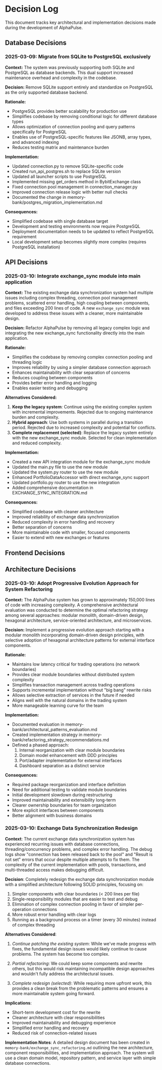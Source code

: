 # Decision Log

This document tracks key architectural and implementation decisions made during the development of AlphaPulse.

## Database Decisions

### 2025-03-09: Migrate from SQLite to PostgreSQL exclusively

**Context:**
The system was previously supporting both SQLite and PostgreSQL as database backends. This dual support increased maintenance overhead and complexity in the codebase.

**Decision:**
Remove SQLite support entirely and standardize on PostgreSQL as the only supported database backend.

**Rationale:**
- PostgreSQL provides better scalability for production use
- Simplifies codebase by removing conditional logic for different database types
- Allows optimization of connection pooling and query patterns specifically for PostgreSQL
- Enables use of PostgreSQL-specific features like JSONB, array types, and advanced indexing
- Reduces testing matrix and maintenance burden

**Implementation:**
- Updated connection.py to remove SQLite-specific code
- Created run_api_postgres.sh to replace SQLite version
- Updated all launcher scripts to use PostgreSQL
- Implemented missing get_orders method in BybitExchange class
- Fixed connection pool management in connection_manager.py
- Improved connection release logic with better null checks
- Documented the change in memory-bank/postgres_migration_implementation.md

**Consequences:**
- Simplified codebase with single database target
- Development and testing environments now require PostgreSQL
- Deployment documentation needs to be updated to reflect PostgreSQL requirement
- Local development setup becomes slightly more complex (requires PostgreSQL installation)

## API Decisions

### 2025-03-10: Integrate exchange_sync module into main application

**Context:**
The existing exchange data synchronization system had multiple issues including complex threading, connection pool management problems, scattered error handling, high coupling between components, and files exceeding 200 lines of code. A new `exchange_sync` module was developed to address these issues with a cleaner, more maintainable design.

**Decision:**
Refactor AlphaPulse by removing all legacy complex logic and integrating the new exchange_sync functionality directly into the main application.

**Rationale:**
- Simplifies the codebase by removing complex connection pooling and threading logic
- Improves reliability by using a simpler database connection approach
- Enhances maintainability with clear separation of concerns
- Reduces coupling between components
- Provides better error handling and logging
- Enables easier testing and debugging

**Alternatives Considered:**
1. **Keep the legacy system**: Continue using the existing complex system with incremental improvements. Rejected due to ongoing maintenance burden and complexity.
2. **Hybrid approach**: Use both systems in parallel during a transition period. Rejected due to increased complexity and potential for conflicts.
3. **Complete replacement (selected)**: Replace the legacy system entirely with the new exchange_sync module. Selected for clean implementation and reduced complexity.

**Implementation:**
- Created a new API integration module for the exchange_sync module
- Updated the main.py file to use the new module
- Updated the system.py router to use the new module
- Enhanced PortfolioDataAccessor with direct exchange_sync support
- Updated portfolio.py router to use the new integration
- Added comprehensive documentation in EXCHANGE_SYNC_INTEGRATION.md

**Consequences:**
- Simplified codebase with cleaner architecture
- Improved reliability of exchange data synchronization
- Reduced complexity in error handling and recovery
- Better separation of concerns
- More maintainable code with smaller, focused components
- Easier to extend with new exchanges or features

## Frontend Decisions

## Architecture Decisions

### 2025-03-10: Adopt Progressive Evolution Approach for System Refactoring

**Context:**
The AlphaPulse system has grown to approximately 150,000 lines of code with increasing complexity. A comprehensive architectural evaluation was conducted to determine the optimal refactoring strategy among several approaches: modular monolith, domain-driven design, hexagonal architecture, service-oriented architecture, and microservices.

**Decision:**
Implement a progressive evolution approach starting with a modular monolith incorporating domain-driven design principles, with selective adoption of hexagonal architecture patterns for external interface components.

**Rationale:**
- Maintains low latency critical for trading operations (no network boundaries)
- Provides clear module boundaries without distributed system complexity
- Simplifies transaction management across trading operations
- Supports incremental implementation without "big bang" rewrite risks
- Allows selective extraction of services in the future if needed
- Aligns well with the natural domains in the trading system
- More manageable learning curve for the team

**Implementation:**
- Documented evaluation in memory-bank/architectural_patterns_evaluation.md
- Created implementation strategy in memory-bank/refactoring_strategy_recommendations.md
- Defined a phased approach:
  1. Internal reorganization with clear module boundaries
  2. Domain model enhancement with DDD principles
  3. Port/adapter implementation for external interfaces
  4. Dashboard separation as a distinct service

**Consequences:**
- Required package reorganization and interface definition
- Need for additional testing to validate module boundaries
- Initial development slowdown during restructuring
- Improved maintainability and extensibility long-term
- Clearer ownership boundaries for team organization
- More explicit interfaces between components
- Better alignment with business domains

### 2025-03-10: Exchange Data Synchronization Redesign

**Context**: 
The current exchange data synchronization system has experienced recurring issues with database connections, threading/concurrency problems, and complex error handling. The debug logs show "connection has been released back to the pool" and "Result is not set" errors that occur despite multiple attempts to fix them. The complexity of the current implementation with pools, transactions, and multi-threaded access makes debugging difficult.

**Decision**: 
Completely redesign the exchange data synchronization module with a simplified architecture following SOLID principles, focusing on:

1. Simpler components with clear boundaries (< 200 lines per file)
2. Single-responsibility modules that are easier to test and debug
3. Elimination of complex connection pooling in favor of simpler per-operation connections
4. More robust error handling with clear logs
5. Running as a background process on a timer (every 30 minutes) instead of complex threading

**Alternatives Considered**:

1. *Continue patching the existing system*: While we've made progress with fixes, the fundamental design issues would likely continue to cause problems. The system has become too complex.

2. *Partial refactoring*: We could keep some components and rewrite others, but this would risk maintaining incompatible design approaches and wouldn't fully address the architectural issues.

3. *Complete redesign (selected)*: While requiring more upfront work, this provides a clean break from the problematic patterns and ensures a more maintainable system going forward.

**Implications**:

- Short-term development cost for the rewrite
- Cleaner architecture with clear responsibilities
- Improved maintainability and debugging experience
- Simplified error handling and recovery
- Reduced risk of connection-related issues

**Implementation Notes**: 
A detailed design document has been created in `memory-bank/exchange_sync_refactoring.md` outlining the new architecture, component responsibilities, and implementation approach. The system will use a clean domain model, repository pattern, and service layer with simple database connections.
